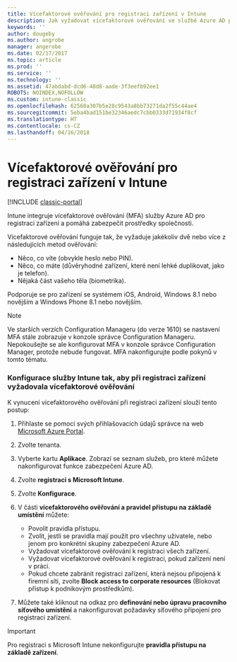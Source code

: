 ```yaml
---
title: Vícefaktorové ověřování pro registraci zařízení v Intune
description: Jak vyžadovat vícefaktorové ověřování ve službě Azure AD pro registraci zařízení
keywords: ''
author: dougeby
ms.author: angrobe
manager: angerobe
ms.date: 02/17/2017
ms.topic: article
ms.prod: ''
ms.service: ''
ms.technology: ''
ms.assetid: 47abdabd-dcd6-48d8-aade-3f3eefb92ee1
ROBOTS: NOINDEX,NOFOLLOW
ms.custom: intune-classic
ms.openlocfilehash: 62568a307b5e28c9543a8bb73271da2f55c44ae4
ms.sourcegitcommit: 5eba4bad151be32346aedc7cbb0333d71934f8cf
ms.translationtype: HT
ms.contentlocale: cs-CZ
ms.lasthandoff: 04/16/2018
---
```

# <a name="multi-factor-authentication-for-intune-device-enrollments"></a>Vícefaktorové ověřování pro registraci zařízení v Intune

[!INCLUDE [classic-portal](../includes/classic-portal.md)]

Intune integruje vícefaktorové ověřování (MFA) služby Azure AD pro registraci zařízení a pomáhá zabezpečit prostředky společnosti.

Vícefaktorové ověřování funguje tak, že vyžaduje jakékoliv dvě nebo více z následujících metod ověřování: 

- Něco, co víte (obvykle heslo nebo PIN).
- Něco, co máte (důvěryhodné zařízení, které není lehké duplikovat, jako je telefon).
- Nějaká část vašeho těla (biometrika).

Podporuje se pro zařízení se systémem iOS, Android, Windows 8.1 nebo novějším a Windows Phone 8.1 nebo novějším.

> [!NOTE]
> Ve starších verzích Configuration Manageru (do verze 1610) se nastavení MFA stále zobrazuje v konzole správce Configuration Manageru. Nepokoušejte se ale konfigurovat MFA v konzole správce Configuration Manager, protože nebude fungovat. MFA nakonfigurujte podle pokynů v tomto tématu.

### <a name="configure-intune-to-require-multi-factor-authentication-at-device-enrollment"></a>Konfigurace služby Intune tak, aby při registraci zařízení vyžadovala vícefaktorové ověřování
K vynucení vícefaktorového ověřování při registraci zařízení slouží tento postup:

1. Přihlaste se pomocí svých přihlašovacích údajů správce na web [Microsoft Azure Portal](https://manage.windowsazure.com).
2. Zvolte tenanta.
2. Vyberte kartu **Aplikace**. Zobrazí se seznam služeb, pro které můžete nakonfigurovat funkce zabezpečení Azure AD.
3. Zvolte **registraci s Microsoft Intune**.
4. Zvolte **Konfigurace**. 
5. V části **vícefaktorového ověřování a pravidel přístupu na základě umístění** můžete:
    
    -  Povolit pravidla přístupu.
    -  Zvolit, jestli se pravidla mají použít pro všechny uživatele, nebo jenom pro konkrétní skupiny zabezpečení Azure AD.
    -  Vyžadovat vícefaktorové ověřování k registraci všech zařízení.
    -  Vyžadovat vícefaktorové ověřování k registraci, pokud zařízení není v práci.
    -  Pokud chcete zabránit registraci zařízení, která nejsou připojená k firemní síti, zvolte **Block access to corporate resources** (Blokovat přístup k podnikovým prostředkům). 
4. Můžete také kliknout na odkaz pro **definování nebo úpravu pracovního síťového umístění** a nakonfigurovat požadavky síťového připojení pro registraci zařízení.

> [!IMPORTANT]
> 
> Pro registraci s Microsoft Intune nekonfigurujte **pravidla přístupu na základě zařízení**.
